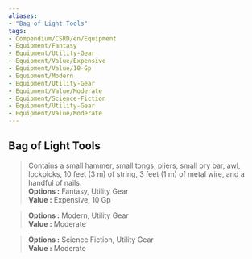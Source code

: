 ```yaml
---
aliases:
- "Bag of Light Tools"
tags:
- Compendium/CSRD/en/Equipment
- Equipment/Fantasy
- Equipment/Utility-Gear
- Equipment/Value/Expensive
- Equipment/Value/10-Gp
- Equipment/Modern
- Equipment/Utility-Gear
- Equipment/Value/Moderate
- Equipment/Science-Fiction
- Equipment/Utility-Gear
- Equipment/Value/Moderate
---
```


  
## Bag of Light Tools  
  
>Contains a small hammer, small tongs, pliers, small pry bar, awl, lockpicks, 10 feet (3 m) of string, 3 feet (1 m) of metal wire, and a handful of nails.  
> **Options :** Fantasy, Utility Gear  
> **Value :** Expensive, 10 Gp  
  
>  
> **Options :** Modern, Utility Gear  
> **Value :** Moderate  
  
>  
> **Options :** Science Fiction, Utility Gear  
> **Value :** Moderate